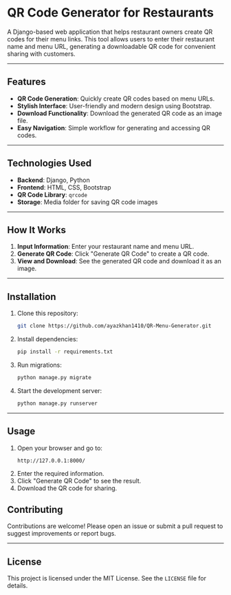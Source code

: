 # QR Code Generator for Restaurants

A Django-based web application that helps restaurant owners create QR codes for their menu links. This tool allows users to enter their restaurant name and menu URL, generating a downloadable QR code for convenient sharing with customers.

---

## Features

- **QR Code Generation**: Quickly create QR codes based on menu URLs.
- **Stylish Interface**: User-friendly and modern design using Bootstrap.
- **Download Functionality**: Download the generated QR code as an image file.
- **Easy Navigation**: Simple workflow for generating and accessing QR codes.

---

## Technologies Used

- **Backend**: Django, Python
- **Frontend**: HTML, CSS, Bootstrap
- **QR Code Library**: `qrcode`
- **Storage**: Media folder for saving QR code images

---

## How It Works

1. **Input Information**: Enter your restaurant name and menu URL.
2. **Generate QR Code**: Click "Generate QR Code" to create a QR code.
3. **View and Download**: See the generated QR code and download it as an image.

---

## Installation

1. Clone this repository:  
   ```bash
   git clone https://github.com/ayazkhan1410/QR-Menu-Generator.git
   ```
2. Install dependencies:  
   ```bash
   pip install -r requirements.txt
   ```
3. Run migrations:  
   ```bash
   python manage.py migrate
   ```
4. Start the development server:  
   ```bash
   python manage.py runserver
   ```

---

## Usage

1. Open your browser and go to:  
   ```http
   http://127.0.0.1:8000/
   ```
2. Enter the required information.
3. Click "Generate QR Code" to see the result.
4. Download the QR code for sharing.


## Contributing

Contributions are welcome! Please open an issue or submit a pull request to suggest improvements or report bugs.

---

## License

This project is licensed under the MIT License. See the `LICENSE` file for details.
